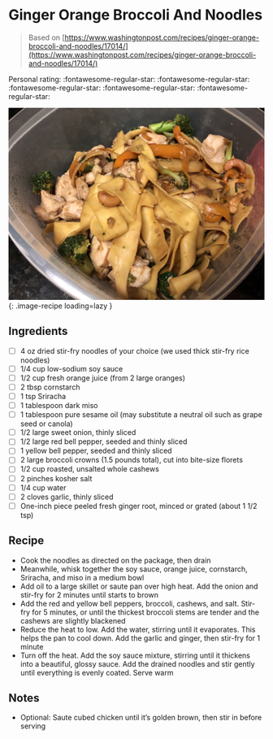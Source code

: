 <!-- Do not modify sections with "AUTO-*". They are updated by make.py -->

# Ginger Orange Broccoli And Noodles

> Based on [https://www.washingtonpost.com/recipes/ginger-orange-broccoli-and-noodles/17014/](https://www.washingtonpost.com/recipes/ginger-orange-broccoli-and-noodles/17014/)

<!-- rating=0; (User can specify rating on scale of 1-5) -->
<!-- AUTO-UserRating -->
Personal rating: :fontawesome-regular-star: :fontawesome-regular-star: :fontawesome-regular-star: :fontawesome-regular-star: :fontawesome-regular-star:
<!-- /AUTO-UserRating -->

<!-- AUTO-Image -->
![ginger_orange_broccoli_and_noodles.jpeg](./ginger_orange_broccoli_and_noodles.jpeg){: .image-recipe loading=lazy }
<!-- /AUTO-Image -->

## Ingredients

* [ ] 4 oz dried stir-fry noodles of your choice (we used thick stir-fry rice noodles)
* [ ] 1/4 cup low-sodium soy sauce
* [ ] 1/2 cup fresh orange juice (from 2 large oranges)
* [ ] 2 tbsp cornstarch
* [ ] 1 tsp Sriracha
* [ ] 1 tablespoon dark miso
* [ ] 1 tablespoon pure sesame oil (may substitute a neutral oil such as grape seed or canola)
* [ ] 1/2 large sweet onion, thinly sliced
* [ ] 1/2 large red bell pepper, seeded and thinly sliced
* [ ] 1 yellow bell pepper, seeded and thinly sliced
* [ ] 2 large broccoli crowns (1.5 pounds total), cut into bite-size florets
* [ ] 1/2 cup roasted, unsalted whole cashews
* [ ] 2 pinches kosher salt
* [ ] 1/4 cup water
* [ ] 2 cloves garlic, thinly sliced
* [ ] One-inch piece peeled fresh ginger root, minced or grated (about 1 1/2 tsp)

## Recipe

* Cook the noodles as directed on the package, then drain
* Meanwhile, whisk together the soy sauce, orange juice, cornstarch, Sriracha, and miso in a medium bowl
* Add oil to a large skillet or saute pan over high heat. Add the onion and stir-fry for 2 minutes until starts to brown
* Add the red and yellow bell peppers, broccoli, cashews, and salt. Stir-fry for 5 minutes, or until the thickest broccoli stems are tender and the cashews are slightly blackened
* Reduce the heat to low. Add the water, stirring until it evaporates. This helps the pan to cool down. Add the garlic and ginger, then stir-fry for 1 minute
* Turn off the heat. Add the soy sauce mixture, stirring until it thickens into a beautiful, glossy sauce. Add the drained noodles and stir gently until everything is evenly coated. Serve warm

## Notes

* Optional: Saute cubed chicken until it’s golden brown, then stir in before serving
